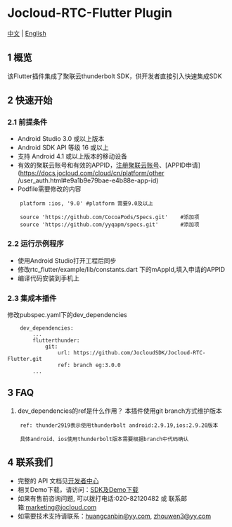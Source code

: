 # Jocloud-RTC-Flutter Plugin
[中文](README.zh.md) | [English](README.md)
## 1 概览
该Flutter插件集成了聚联云thunderbolt SDK，供开发者直接引入快速集成SDK

## 2 快速开始
### 2.1 前提条件
- Android Studio 3.0 或以上版本
- Android SDK API 等级 16 或以上
- 支持 Android 4.1 或以上版本的移动设备
- 有效的聚联云账号和有效的APPID，[注册聚联云账号](https://jocloud.com/cn/reg)、[APPID申请](https://docs.jocloud.com/cloud/cn/platform/other
/user_auth.html#e9a1b9e79bae-e4b88e-app-id)
- Podfile需要修改的内容
```
    platform :ios, '9.0' #platform 需要9.0及以上
    
    source 'https://github.com/CocoaPods/Specs.git'    #添加项
    source 'https://github.com/yyqapm/specs.git'       #添加项
```

### 2.2 运行示例程序
- 使用Android Studio打开工程后同步
- 修改rtc_flutter/example/lib/constants.dart 下的mAppId,填入申请的APPID
- 编译代码安装到手机上

### 2.3 集成本插件
修改pubspec.yaml下的dev_dependencies
```
    dev_dependencies:
        ...
        flutterthunder:
            git:
                url: https://github.com/JocloudSDK/Jocloud-RTC-Flutter.git
                ref: branch eg:3.0.0
        ...
```

## 3 FAQ
1. dev_dependencies的ref是什么作用？
本插件使用git branch方式维护版本 
```
    ref: thunder2919表示使用thunderbolt android:2.9.19,ios:2.9.20版本

    具体android、ios使用thunderbolt版本需要根据branch中代码确认
```

## 4 联系我们
- 完整的 API 文档见[开发者中心](https://docs.jocloud.com/cn)
- 相关Demo下载，请访问：[SDK及Demo下载](https://docs.jocloud.com/download)
- 如果有售前咨询问题, 可以拨打电话:020-82120482 或 联系邮箱:marketing@jocloud.com
- 如需要技术支持请联系：huangcanbin@yy.com, zhouwen3@yy.com
